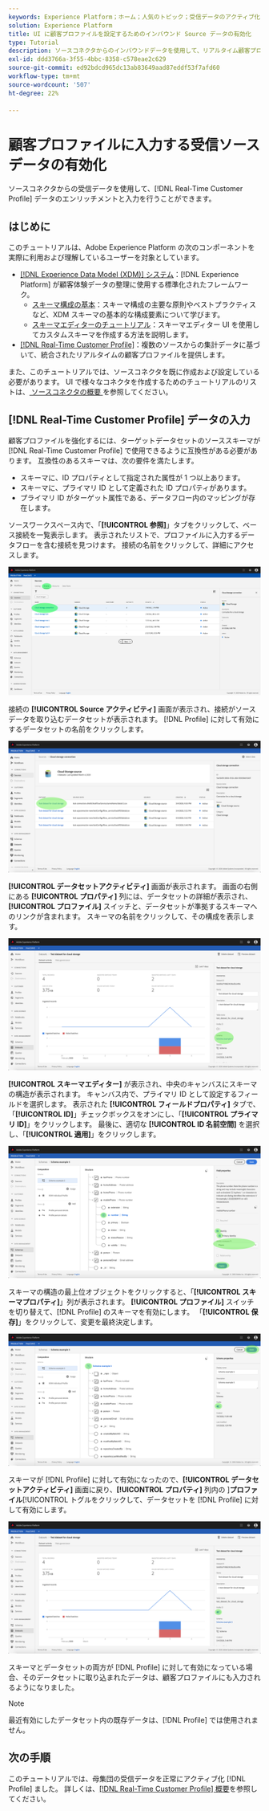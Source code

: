 ```yaml
---
keywords: Experience Platform；ホーム；人気のトピック；受信データのアクティブ化；プロファイルの設定；rtcp の設定；入力された統合プロファイル
solution: Experience Platform
title: UI に顧客プロファイルを設定するためのインバウンド Source データの有効化
type: Tutorial
description: ソースコネクタからのインバウンドデータを使用して、リアルタイム顧客プロファイルデータのエンリッチメントと入力に役立てることができます。
exl-id: ddd3766a-3f55-4bbc-8358-c578eae2c629
source-git-commit: ed92bdcd965dc13ab83649aad87eddf53f7afd60
workflow-type: tm+mt
source-wordcount: '507'
ht-degree: 22%

---
```


# 顧客プロファイルに入力する受信ソースデータの有効化

ソースコネクタからの受信データを使用して、[!DNL Real-Time Customer Profile] データのエンリッチメントと入力を行うことができます。

## はじめに

このチュートリアルは、Adobe Experience Platform の次のコンポーネントを実際に利用および理解しているユーザーを対象としています。

- [[!DNL Experience Data Model (XDM)]  システム](../../../xdm/home.md)：[!DNL Experience Platform] が顧客体験データの整理に使用する標準化されたフレームワーク。
   - [スキーマ構成の基本](../../../xdm/schema/composition.md)：スキーマ構成の主要な原則やベストプラクティスなど、XDM スキーマの基本的な構成要素について学びます。
   - [スキーマエディターのチュートリアル](../../../xdm/tutorials/create-schema-ui.md)：スキーマエディター UI を使用してカスタムスキーマを作成する方法を説明します。
- [[!DNL Real-Time Customer Profile]](../../../profile/home.md)：複数のソースからの集計データに基づいて、統合されたリアルタイムの顧客プロファイルを提供します。

また、このチュートリアルでは、ソースコネクタを既に作成および設定している必要があります。  UI で様々なコネクタを作成するためのチュートリアルのリストは、[ ソースコネクタの概要 ](../../home.md) を参照してください。

## [!DNL Real-Time Customer Profile] データの入力

顧客プロファイルを強化するには、ターゲットデータセットのソーススキーマが [!DNL Real-Time Customer Profile] で使用できるように互換性がある必要があります。 互換性のあるスキーマは、次の要件を満たします。

- スキーマに、ID プロパティとして指定された属性が 1 つ以上あります。
- スキーマに、プライマリ ID として定義された ID プロパティがあります。
- プライマリ ID がターゲット属性である、データフロー内のマッピングが存在します。

ソースワークスペース内で、「**[!UICONTROL 参照]**」タブをクリックして、ベース接続を一覧表示します。 表示されたリストで、プロファイルに入力するデータフローを含む接続を見つけます。 接続の名前をクリックして、詳細にアクセスします。

![](../../images/tutorials/dataflow/cloud-storage/batch/browse.png)

接続の **[!UICONTROL Source アクティビティ]** 画面が表示され、接続がソースデータを取り込むデータセットが表示されます。 [!DNL Profile] に対して有効にするデータセットの名前をクリックします。

![](../../images/tutorials/dataflow/cloud-storage/batch/dataset-dataflow.png)

**[!UICONTROL データセットアクティビティ]** 画面が表示されます。 画面の右側にある **[!UICONTROL プロパティ]** 列には、データセットの詳細が表示され、**[!UICONTROL プロファイル]** スイッチと、データセットが準拠するスキーマへのリンクが含まれます。 スキーマの名前をクリックして、その構成を表示します。

![](../../images/tutorials/dataflow/cloud-storage/batch/select-dataset-schema.png)

**[!UICONTROL スキーマエディター]** が表示され、中央のキャンバスにスキーマの構造が表示されます。 キャンバス内で、プライマリ ID として設定するフィールドを選択します。 表示された **[!UICONTROL フィールドプロパティ]** タブで、「**[!UICONTROL ID]**」チェックボックスをオンにし、「**[!UICONTROL プライマリ ID]**」をクリックします。 最後に、適切な **[!UICONTROL ID 名前空間]** を選択し、「**[!UICONTROL 適用]**」をクリックします。

![](../../images/tutorials/dataflow/cloud-storage/batch/set-schema-identity.png)

スキーマの構造の最上位オブジェクトをクリックすると、「**[!UICONTROL スキーマプロパティ]**」列が表示されます。 **[!UICONTROL プロファイル]** スイッチを切り替えて、[!DNL Profile] のスキーマを有効にします。 「**[!UICONTROL 保存]**」をクリックして、変更を最終決定します。

![](../../images/tutorials/dataflow/cloud-storage/batch/enable-profile.png)

スキーマが [!DNL Profile] に対して有効になったので、**[!UICONTROL データセットアクティビティ]** 画面に戻り、**[!UICONTROL プロパティ]** 列内の ]**プロファイル**[!UICONTROL  トグルをクリックして、データセットを [!DNL Profile] に対して有効にします。

![](../../images/tutorials/dataflow/cloud-storage/batch/enable-dataset-profile.png)

スキーマとデータセットの両方が [!DNL Profile] に対して有効になっている場合、そのデータセットに取り込まれたデータは、顧客プロファイルにも入力されるようになりました。

>[!NOTE]
>
>最近有効にしたデータセット内の既存データは、[!DNL Profile] では使用されません。

## 次の手順

このチュートリアルでは、母集団の受信データを正常にアクティブ化 [!DNL Profile] ました。 詳しくは、[[!DNL Real-Time Customer Profile] 概要](../../../profile/home.md)を参照してください。
